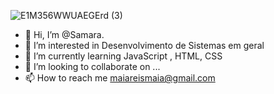 ![E1M356WWUAEGErd (3)](https://user-images.githubusercontent.com/72771371/118017365-e8c3a180-b32c-11eb-8d26-0da8040ea1cf.jpg)

- 👋 Hi, I’m @Samara.
- 👀 I’m interested in  Desenvolvimento de Sistemas  em geral
- 🌱 I’m currently learning  JavaScript ,  HTML,  CSS
- 💞️ I’m looking to collaborate on ...
- 📫 How to reach me  maiareismaia@gmail.com

<!---
Samara-rbd/Samara-rbd is a ✨ special ✨ repository because its `README.md` (this file) appears on your GitHub profile.
You can click the Preview link to take a look at your changes.
--->
